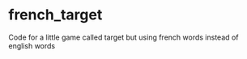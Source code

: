 # french_target
Code for a little game called target but using french words instead of english words

